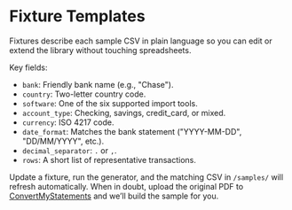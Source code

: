 # Fixture Templates

Fixtures describe each sample CSV in plain language so you can edit or extend the library without touching spreadsheets.

Key fields:

- `bank`: Friendly bank name (e.g., "Chase").
- `country`: Two-letter country code.
- `software`: One of the six supported import tools.
- `account_type`: Checking, savings, credit_card, or mixed.
- `currency`: ISO 4217 code.
- `date_format`: Matches the bank statement ("YYYY-MM-DD", "DD/MM/YYYY", etc.).
- `decimal_separator`: `.` or `,`.
- `rows`: A short list of representative transactions.

Update a fixture, run the generator, and the matching CSV in `/samples/` will refresh automatically. When in doubt, upload the original PDF to [ConvertMyStatements](https://www.convertmystatements.com/?utm_source=github&utm_medium=repo&utm_campaign=bank_statement_csv_spec) and we’ll build the sample for you.
